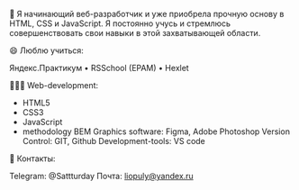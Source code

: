 🌱 Я начинающий веб-разработчик и уже приобрела прочную основу в HTML, CSS и JavaScript. Я постоянно учусь и стремлюсь совершенствовать свои навыки в этой захватывающей области. 


😄 Люблю учиться: 

Яндекс.Практикум • RSSchool (EPAM) • Hexlet

👩🏼‍💻 Web-development:
- HTML5
- CSS3
- JavaScript
- methodology BEM
Graphics software: Figma, Adobe Photoshop
Version Control: GIT, Github
Development-tools: VS code

💬 Контакты:

Telegram: @Sattturday
Почта: liopuly@yandex.ru

<!--
**Sattturday/Sattturday** is a ✨ _special_ ✨ repository because its `README.md` (this file) appears on your GitHub profile.

Here are some ideas to get you started:

- 🔭 I’m currently working on ...
- 🌱 I’m currently learning ...
- 👯 I’m looking to collaborate on ...
- 🤔 I’m looking for help with ...
- 💬 Ask me about ...
- 📫 How to reach me: ...
- 😄 Pronouns: ...
- ⚡ Fun fact: ...
-->
